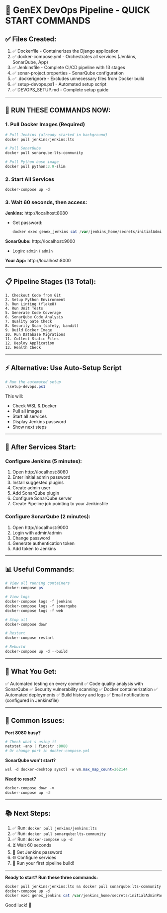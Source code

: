 # 🚀 GenEX DevOps Pipeline - QUICK START COMMANDS

## ✅ Files Created:
1. ✅ Dockerfile - Containerizes the Django application
2. ✅ docker-compose.yml - Orchestrates all services (Jenkins, SonarQube, App)
3. ✅ Jenkinsfile - Complete CI/CD pipeline with 13 stages
4. ✅ sonar-project.properties - SonarQube configuration
5. ✅ .dockerignore - Excludes unnecessary files from Docker build
6. ✅ setup-devops.ps1 - Automated setup script
7. ✅ DEVOPS_SETUP.md - Complete setup guide

---

## 🎯 RUN THESE COMMANDS NOW:

### 1. Pull Docker Images (Required)
```powershell
# Pull Jenkins (already started in background)
docker pull jenkins/jenkins:lts

# Pull SonarQube  
docker pull sonarqube:lts-community

# Pull Python base image
docker pull python:3.9-slim
```

### 2. Start All Services
```powershell
docker-compose up -d
```

### 3. Wait 60 seconds, then access:

**Jenkins:** http://localhost:8080
- Get password:
  ```powershell
  docker exec genex_jenkins cat /var/jenkins_home/secrets/initialAdminPassword
  ```

**SonarQube:** http://localhost:9000
- Login: `admin` / `admin`

**Your App:** http://localhost:8000

---

## 📋 Pipeline Stages (13 Total):

```
1. Checkout Code from Git
2. Setup Python Environment
3. Run Linting (flake8)
4. Run Unit Tests
5. Generate Code Coverage
6. SonarQube Code Analysis
7. Quality Gate Check
8. Security Scan (safety, bandit)
9. Build Docker Image
10. Run Database Migrations
11. Collect Static Files
12. Deploy Application
13. Health Check
```

---

## ⚡ Alternative: Use Auto-Setup Script

```powershell
# Run the automated setup
.\setup-devops.ps1
```

This will:
- Check WSL & Docker
- Pull all images
- Start all services
- Display Jenkins password
- Show next steps

---

## 🔧 After Services Start:

### Configure Jenkins (5 minutes):
1. Open http://localhost:8080
2. Enter initial admin password
3. Install suggested plugins
4. Create admin user
5. Add SonarQube plugin
6. Configure SonarQube server
7. Create Pipeline job pointing to your Jenkinsfile

### Configure SonarQube (2 minutes):
1. Open http://localhost:9000
2. Login with admin/admin
3. Change password
4. Generate authentication token
5. Add token to Jenkins

---

## 📊 Useful Commands:

```powershell
# View all running containers
docker-compose ps

# View logs
docker-compose logs -f jenkins
docker-compose logs -f sonarqube
docker-compose logs -f web

# Stop all
docker-compose down

# Restart
docker-compose restart

# Rebuild
docker-compose up -d --build
```

---

## 🎉 What You Get:

✅ Automated testing on every commit
✅ Code quality analysis with SonarQube
✅ Security vulnerability scanning
✅ Docker containerization
✅ Automated deployments
✅ Build history and logs
✅ Email notifications (configured in Jenkinsfile)

---

## 🐛 Common Issues:

**Port 8080 busy?**
```powershell
# Check what's using it
netstat -ano | findstr :8080
# Or change port in docker-compose.yml
```

**SonarQube won't start?**
```powershell
wsl -d docker-desktop sysctl -w vm.max_map_count=262144
```

**Need to reset?**
```powershell
docker-compose down -v
docker-compose up -d
```

---

## 📚 Next Steps:

1. ✅ Run: `docker pull jenkins/jenkins:lts`
2. ✅ Run: `docker pull sonarqube:lts-community`
3. ✅ Run: `docker-compose up -d`
4. ⏳ Wait 60 seconds
5. 🔑 Get Jenkins password
6. 🌐 Configure services
7. 🚀 Run your first pipeline build!

---

**Ready to start? Run these three commands:**

```powershell
docker pull jenkins/jenkins:lts && docker pull sonarqube:lts-community
docker-compose up -d
docker exec genex_jenkins cat /var/jenkins_home/secrets/initialAdminPassword
```

Good luck! 🎉
